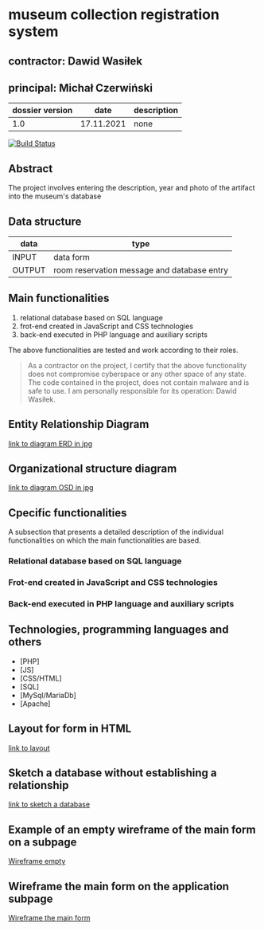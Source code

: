 # museum collection registration system

## contractor: Dawid Wasiłek
## principal: Michał Czerwiński


| dossier version | date | description |
| ------ | ------ | ------ |
| 1.0 | 17.11.2021 | none |


[![Build Status](https://travis-ci.org/joemccann/dillinger.svg?branch=master)](https://travis-ci.org/joemccann/dillinger)

## Abstract 
The project involves entering the description, year and photo of the artifact into the museum's database

## Data structure

| data | type |
| ------ | ------ |
| INPUT | data form |
| OUTPUT | room reservation message and database entry |

## Main functionalities

1. relational database based on SQL language
1. frot-end created in JavaScript and CSS technologies
1. back-end executed in PHP language and auxiliary scripts

The above functionalities are tested and work according to their roles.

> As a contractor on the project, I certify that the above functionality 
> does not compromise cyberspace or any other space of any state. 
> The code contained in the project, does not contain malware and is safe to use. 
> I am personally responsible for its operation: Dawid Wasiłek.

## Entity Relationship Diagram

[link to diagram ERD in jpg][erd]

## Organizational structure diagram

[link to diagram OSD in jpg][osd]

## Cpecific functionalities

A subsection that presents a detailed description of the individual functionalities on which the main functionalities are based.

### Relational database based on SQL language

### Frot-end created in JavaScript and CSS technologies

### Back-end executed in PHP language and auxiliary scripts

## Technologies, programming languages and others

- [PHP]
- [JS]
- [CSS/HTML]
- [SQL]
- [MySql/MariaDb]
- [Apache]

## Layout for form in HTML

[link to layout][form]

## Sketch a database without establishing a relationship

[link to sketch a database][db]

## Example of an empty wireframe of the main form on a subpage

[Wireframe empty][wireframeExample]

## Wireframe the main form on the application subpage

[Wireframe the main form][wireframeMain]

 [erd]: <https://github.com/Michal3456/example_project/blob/main/sprites/Untitled%20Diagram.jpg>
 
 [osd]: <https://github.com/Michal3456/example_project/blob/main/sprites/Untitled%20Diagram.drawio(1).png>
 
 [form]: <https://github.com/Michal3456/example_project/blob/main/sprites/Untitled%20Diagram.drawio(2).png>
 
 [db]: <https://github.com/Michal3456/example_project/blob/main/sprites/Untitled%20Diagram.drawio(6).png>
 
 [wireframeMain]: <https://github.com/Michal3456/example_project/blob/main/sprites/a_wireframe_subpage_with_the_main_application_form.jpg>
 
 [wireframeExample]: <https://github.com/Michal3456/example_project/blob/main/sprites/wireframe%20subpage_simple.jpg>
